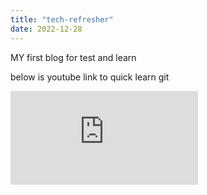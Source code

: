 ```yaml
---
title: "tech-refresher"
date: 2022-12-28
---
```


MY first blog for test and learn

below is youtube link to quick learn git

<iframe width=“200” height=“200” src="https://www.youtube.com/embed/T6o3Ci8Ieag" title="YouTube video player" frameborder="0" allow="accelerometer; autoplay; clipboard-write; encrypted-media; gyroscope; picture-in-picture" allowfullscreen></iframe>
